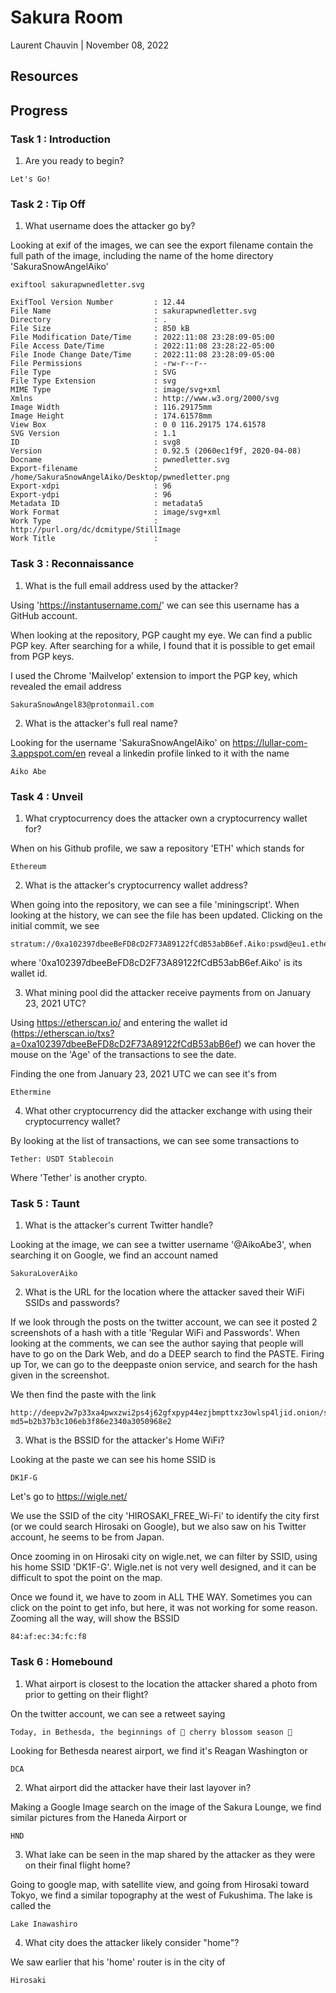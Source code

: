 # Sakura Room

Laurent Chauvin | November 08, 2022

## Resources

## Progress

### Task 1 : Introduction

1. Are you ready to begin?
```
Let's Go!
```

### Task 2 : Tip Off

1. What username does the attacker go by?

Looking at exif of the images, we can see the export filename contain the full path of the image, including the name of the home directory 'SakuraSnowAngelAiko'

```
exiftool sakurapwnedletter.svg 

ExifTool Version Number         : 12.44
File Name                       : sakurapwnedletter.svg
Directory                       : .
File Size                       : 850 kB
File Modification Date/Time     : 2022:11:08 23:28:09-05:00
File Access Date/Time           : 2022:11:08 23:28:22-05:00
File Inode Change Date/Time     : 2022:11:08 23:28:09-05:00
File Permissions                : -rw-r--r--
File Type                       : SVG
File Type Extension             : svg
MIME Type                       : image/svg+xml
Xmlns                           : http://www.w3.org/2000/svg
Image Width                     : 116.29175mm
Image Height                    : 174.61578mm
View Box                        : 0 0 116.29175 174.61578
SVG Version                     : 1.1
ID                              : svg8
Version                         : 0.92.5 (2060ec1f9f, 2020-04-08)
Docname                         : pwnedletter.svg
Export-filename                 : /home/SakuraSnowAngelAiko/Desktop/pwnedletter.png
Export-xdpi                     : 96
Export-ydpi                     : 96
Metadata ID                     : metadata5
Work Format                     : image/svg+xml
Work Type                       : http://purl.org/dc/dcmitype/StillImage
Work Title                      : 
```

### Task 3 : Reconnaissance

1. What is the full email address used by the attacker?

Using 'https://instantusername.com/' we can see this username has a GitHub account.

When looking at the repository, PGP caught my eye. We can find a public PGP key. After searching for a while, I found that it is possible to get email from PGP keys.

I used the Chrome 'Mailvelop' extension to import the PGP key, which revealed the email address

```
SakuraSnowAngel83@protonmail.com
```

2. What is the attacker's full real name?

Looking for the username 'SakuraSnowAngelAiko' on https://lullar-com-3.appspot.com/en reveal a linkedin profile linked to it with the name

```
Aiko Abe
```

### Task 4 : Unveil

1. What cryptocurrency does the attacker own a cryptocurrency wallet for?

When on his Github profile, we saw a repository 'ETH' which stands for 

```
Ethereum
```

2. What is the attacker's cryptocurrency wallet address?

When going into the repository, we can see a file 'miningscript'. When looking at the history, we can see the file has been updated. Clicking on the initial commit, we see

```
stratum://0xa102397dbeeBeFD8cD2F73A89122fCdB53abB6ef.Aiko:pswd@eu1.ethermine.org:4444
```

where '0xa102397dbeeBeFD8cD2F73A89122fCdB53abB6ef.Aiko' is its wallet id.

3. What mining pool did the attacker receive payments from on January 23, 2021 UTC?

Using https://etherscan.io/ and entering the wallet id (https://etherscan.io/txs?a=0xa102397dbeeBeFD8cD2F73A89122fCdB53abB6ef) we can hover the mouse on the 'Age' of the transactions to see the date.

Finding the one from January 23, 2021 UTC we can see it's from

```
Ethermine
```

4. What other cryptocurrency did the attacker exchange with using their cryptocurrency wallet?

By looking at the list of transactions, we can see some transactions to

```
Tether: USDT Stablecoin
```

Where 'Tether' is another crypto.

### Task 5 : Taunt

1. What is the attacker's current Twitter handle?

Looking at the image, we can see a twitter username '@AikoAbe3', when searching it on Google, we find an account named

```
SakuraLoverAiko
```

2. What is the URL for the location where the attacker saved their WiFi SSIDs and passwords?

If we look through the posts on the twitter account, we can see it posted 2 screenshots of a hash with a title 'Regular WiFi and Passwords'. When looking at the comments, we can see the author saying that people will have to go on the Dark Web, and do a DEEP search to find the PASTE. Firing up Tor, we can go to the deeppaste onion service, and search for the hash given in the screenshot.

We then find the paste with the link

```
http://deepv2w7p33xa4pwxzwi2ps4j62gfxpyp44ezjbmpttxz3owlsp4ljid.onion/show.php?md5=b2b37b3c106eb3f86e2340a3050968e2
```

3. What is the BSSID for the attacker's Home WiFi?

Looking at the paste we can see his home SSID is 

```
DK1F-G
```

Let's go to https://wigle.net/

We use the SSID of the city 'HIROSAKI_FREE_Wi-Fi' to identify the city first (or we could search Hirosaki on Google), but we also saw on his Twitter account, he seems to be from Japan.

Once zooming in on Hirosaki city on wigle.net, we can filter by SSID, using his home SSID 'DK1F-G'. Wigle.net is not very well designed, and it can be difficult to spot the point on the map.

Once we found it, we have to zoom in ALL THE WAY. Sometimes you can click on the point to get info, but here, it was not working for some reason. Zooming all the way, will show the BSSID

```
84:af:ec:34:fc:f8
```

### Task 6 : Homebound

1. What airport is closest to the location the attacker shared a photo from prior to getting on their flight?

On the twitter account, we can see a retweet saying

```
Today, in Bethesda, the beginnings of 🌸 cherry blossom season 🌸
```

Looking for Bethesda nearest airport, we find it's Reagan Washington or

```
DCA
```

2. What airport did the attacker have their last layover in?

Making a Google Image search on the image of the Sakura Lounge, we find similar pictures from the Haneda Airport or 

```
HND
```

3. What lake can be seen in the map shared by the attacker as they were on their final flight home?

Going to google map, with satellite view, and going from Hirosaki toward Tokyo, we find a similar topography at the west of Fukushima. The lake is called the 

```
Lake Inawashiro
```

4. What city does the attacker likely consider "home"?

We saw earlier that his 'home' router is in the city of

```
Hirosaki
```
